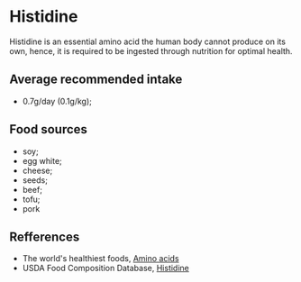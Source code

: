 # Histidine

Histidine is an essential amino acid the human body cannot produce on its own, hence, it is required to be ingested through nutrition for optimal health.

## Average recommended intake
- 0.7g/day (0.1g/kg);

## Food sources
- soy;
- egg white;
- cheese;
- seeds;
- beef;
- tofu;
- pork

## Refferences
- The world's healthiest foods, [Amino acids](http://www.whfoods.com/genpage.php?tname=nutrient&dbid=129)
- USDA Food Composition Database, [Histidine](https://ndb.nal.usda.gov/ndb/nutrients/report/nutrientsfrm?max=25&offset=0&totCount=0&nutrient1=512&nutrient2=&nutrient3=&subset=0&sort=c&measureby=g)
